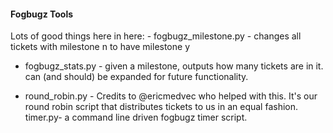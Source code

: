 <h4>Fogbugz Tools</h4>
Lots of good things here in here:
- fogbugz_milestone.py - changes all tickets with milestone n to have milestone y

- fogbugz_stats.py - given a milestone, outputs how many tickets are in it. can (and should) be expanded for future functionality.

- round_robin.py - Credits to @ericmedvec who helped with this. It's our round robin script that distributes tickets to us in an equal fashion.
timer.py- a command line driven fogbugz timer script.
